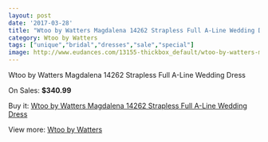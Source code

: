 ```yaml
---
layout: post
date: '2017-03-28'
title: "Wtoo by Watters Magdalena 14262 Strapless Full A-Line Wedding Dress"
category: Wtoo by Watters
tags: ["unique","bridal","dresses","sale","special"]
image: http://www.eudances.com/13155-thickbox_default/wtoo-by-watters-magdalena-14262-strapless-full-a-line-wedding-dress.jpg
---
```

Wtoo by Watters Magdalena 14262 Strapless Full A-Line Wedding Dress

On Sales: **$340.99**
<a href="https://www.eudances.com/en/wtoo-by-watters/3987-wtoo-by-watters-magdalena-14262-strapless-full-a-line-wedding-dress.html"><amp-img layout="responsive" width="600" height="600" src="//www.eudances.com/13155-thickbox_default/wtoo-by-watters-magdalena-14262-strapless-full-a-line-wedding-dress.jpg" alt="Wtoo by Watters Magdalena 14262 Strapless Full A-Line Wedding Dress 0" /></a>
<a href="https://www.eudances.com/en/wtoo-by-watters/3987-wtoo-by-watters-magdalena-14262-strapless-full-a-line-wedding-dress.html"><amp-img layout="responsive" width="600" height="600" src="//www.eudances.com/13159-thickbox_default/wtoo-by-watters-magdalena-14262-strapless-full-a-line-wedding-dress.jpg" alt="Wtoo by Watters Magdalena 14262 Strapless Full A-Line Wedding Dress 1" /></a>
<a href="https://www.eudances.com/en/wtoo-by-watters/3987-wtoo-by-watters-magdalena-14262-strapless-full-a-line-wedding-dress.html"><amp-img layout="responsive" width="600" height="600" src="//www.eudances.com/13158-thickbox_default/wtoo-by-watters-magdalena-14262-strapless-full-a-line-wedding-dress.jpg" alt="Wtoo by Watters Magdalena 14262 Strapless Full A-Line Wedding Dress 2" /></a>
<a href="https://www.eudances.com/en/wtoo-by-watters/3987-wtoo-by-watters-magdalena-14262-strapless-full-a-line-wedding-dress.html"><amp-img layout="responsive" width="600" height="600" src="//www.eudances.com/13157-thickbox_default/wtoo-by-watters-magdalena-14262-strapless-full-a-line-wedding-dress.jpg" alt="Wtoo by Watters Magdalena 14262 Strapless Full A-Line Wedding Dress 3" /></a>
<a href="https://www.eudances.com/en/wtoo-by-watters/3987-wtoo-by-watters-magdalena-14262-strapless-full-a-line-wedding-dress.html"><amp-img layout="responsive" width="600" height="600" src="//www.eudances.com/13156-thickbox_default/wtoo-by-watters-magdalena-14262-strapless-full-a-line-wedding-dress.jpg" alt="Wtoo by Watters Magdalena 14262 Strapless Full A-Line Wedding Dress 4" /></a>

Buy it: [Wtoo by Watters Magdalena 14262 Strapless Full A-Line Wedding Dress](https://www.eudances.com/en/wtoo-by-watters/3987-wtoo-by-watters-magdalena-14262-strapless-full-a-line-wedding-dress.html "Wtoo by Watters Magdalena 14262 Strapless Full A-Line Wedding Dress")

View more: [Wtoo by Watters](https://www.eudances.com/en/49-wtoo-by-watters "Wtoo by Watters")